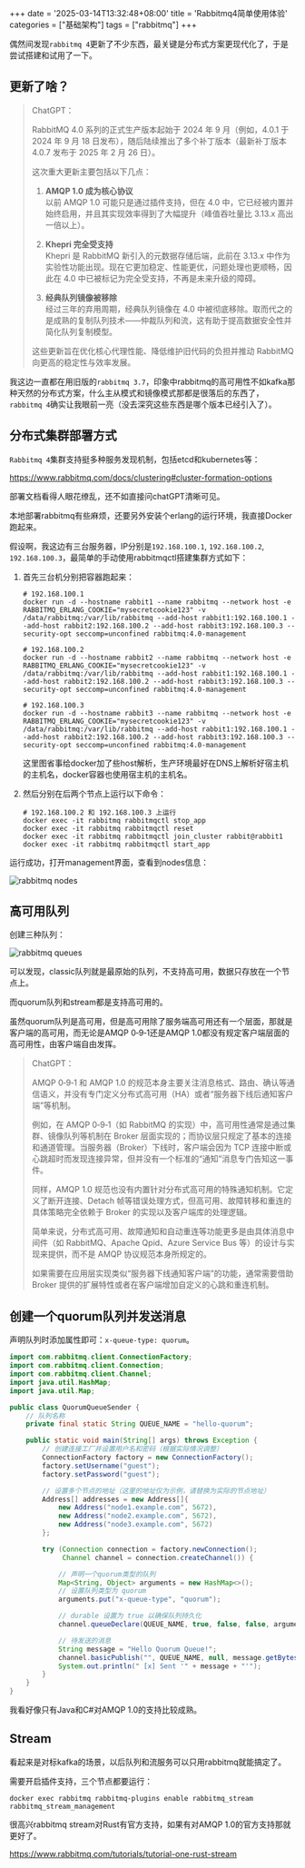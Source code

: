 +++
date = '2025-03-14T13:32:48+08:00'
title = 'Rabbitmq4简单使用体验'
categories = ["基础架构"]
tags = ["rabbitmq"]
+++

偶然间发现`rabbitmq 4`更新了不少东西，最关键是分布式方案更现代化了，于是尝试搭建和试用了一下。

## 更新了啥？

> ChatGPT：
>
> RabbitMQ 4.0 系列的正式生产版本起始于 2024 年 9 月（例如，4.0.1 于 2024 年 9 月 18 日发布），随后陆续推出了多个补丁版本（最新补丁版本 4.0.7 发布于 2025 年 2 月 26 日）。
> 
> 这次重大更新主要包括以下几点：
> 
> 1. **AMQP 1.0 成为核心协议**  
>    以前 AMQP 1.0 可能只是通过插件支持，但在 4.0 中，它已经被内置并始终启用，并且其实现效率得到了大幅提升（峰值吞吐量比 3.13.x 高出一倍以上）。
> 
> 2. **Khepri 完全受支持**  
>    Khepri 是 RabbitMQ 新引入的元数据存储后端，此前在 3.13.x 中作为实验性功能出现。现在它更加稳定、性能更优，问题处理也更顺畅，因此在 4.0 中已被标记为完全受支持，不再是未来升级的障碍。
> 
> 3. **经典队列镜像被移除**  
>    经过三年的弃用周期，经典队列镜像在 4.0 中被彻底移除。取而代之的是成熟的复制队列技术——仲裁队列和流，这有助于提高数据安全性并简化队列复制模型。
> 
> 这些更新旨在优化核心代理性能、降低维护旧代码的负担并推动 RabbitMQ 向更高的稳定性与效率发展。

我这边一直都在用旧版的`rabbitmq 3.7`，印象中rabbitmq的高可用性不如kafka那种天然的分布式方案，什么主从模式和镜像模式那都是很落后的东西了，`rabbitmq 4`确实让我眼前一亮（没去深究这些东西是哪个版本已经引入了）。

## 分布式集群部署方式

`Rabbitmq 4`集群支持挺多种服务发现机制，包括etcd和kubernetes等：

<https://www.rabbitmq.com/docs/clustering#cluster-formation-options>

部署文档看得人眼花缭乱，还不如直接问chatGPT清晰可见。

本地部署rabbitmq有些麻烦，还要另外安装个erlang的运行环境，我直接Docker跑起来。

假设啊，我这边有三台服务器，IP分别是`192.168.100.1`, `192.168.100.2`, `192.168.100.3`，最简单的手动使用rabbitmqctl搭建集群方式如下：

1. 首先三台机分别把容器跑起来：

   ```shell
   # 192.168.100.1
   docker run -d --hostname rabbit1 --name rabbitmq --network host -e RABBITMQ_ERLANG_COOKIE="mysecretcookie123" -v /data/rabbitmq:/var/lib/rabbitmq --add-host rabbit1:192.168.100.1 --add-host rabbit2:192.168.100.2 --add-host rabbit3:192.168.100.3 --security-opt seccomp=unconfined rabbitmq:4.0-management

   # 192.168.100.2
   docker run -d --hostname rabbit2 --name rabbitmq --network host -e RABBITMQ_ERLANG_COOKIE="mysecretcookie123" -v /data/rabbitmq:/var/lib/rabbitmq --add-host rabbit1:192.168.100.1 --add-host rabbit2:192.168.100.2 --add-host rabbit3:192.168.100.3 --security-opt seccomp=unconfined rabbitmq:4.0-management

   # 192.168.100.3
   docker run -d --hostname rabbit3 --name rabbitmq --network host -e RABBITMQ_ERLANG_COOKIE="mysecretcookie123" -v /data/rabbitmq:/var/lib/rabbitmq --add-host rabbit1:192.168.100.1 --add-host rabbit2:192.168.100.2 --add-host rabbit3:192.168.100.3 --security-opt seccomp=unconfined rabbitmq:4.0-management
   ```

   这里图省事给docker加了些host解析，生产环境最好在DNS上解析好宿主机的主机名，docker容器也使用宿主机的主机名。

2. 然后分别在后两个节点上运行以下命令：

   ```shell
   # 192.168.100.2 和 192.168.100.3 上运行
   docker exec -it rabbitmq rabbitmqctl stop_app
   docker exec -it rabbitmq rabbitmqctl reset
   docker exec -it rabbitmq rabbitmqctl join_cluster rabbit@rabbit1
   docker exec -it rabbitmq rabbitmqctl start_app
   ```

运行成功，打开management界面，查看到nodes信息：

![rabbitmq nodes](/images/posts/2025/rabbitmq-nodes.webp)

## 高可用队列

创建三种队列：

![rabbitmq queues](/images/posts/2025/rabbitmq-queues.webp)

可以发现，classic队列就是最原始的队列，不支持高可用，数据只存放在一个节点上。

而quorum队列和stream都是支持高可用的。

虽然quorum队列是高可用，但是高可用除了服务端高可用还有一个层面，那就是客户端的高可用，而无论是AMQP 0‑9‑1还是AMQP 1.0都没有规定客户端层面的高可用性，由客户端自由发挥。

> ChatGPT：
>
> AMQP 0‑9‑1 和 AMQP 1.0 的规范本身主要关注消息格式、路由、确认等通信语义，并没有专门定义分布式高可用（HA）或者“服务器下线后通知客户端”等机制。
> 
> 例如，在 AMQP 0‑9‑1（如 RabbitMQ 的实现）中，高可用性通常是通过集群、镜像队列等机制在 Broker 层面实现的；而协议层只规定了基本的连接和通道管理。当服务器（Broker）下线时，客户端会因为 TCP 连接中断或心跳超时而发现连接异常，但并没有一个标准的“通知”消息专门告知这一事件。
> 
> 同样，AMQP 1.0 规范也没有内置针对分布式高可用的特殊通知机制。它定义了断开连接、Detach 帧等错误处理方式，但高可用、故障转移和重连的具体策略完全依赖于 Broker 的实现以及客户端库的处理逻辑。
> 
> 简单来说，分布式高可用、故障通知和自动重连等功能更多是由具体消息中间件（如 RabbitMQ、Apache Qpid、Azure Service Bus 等）的设计与实现来提供，而不是 AMQP 协议规范本身所规定的。
> 
> 如果需要在应用层实现类似“服务器下线通知客户端”的功能，通常需要借助 Broker 提供的扩展特性或者在客户端增加自定义的心跳和重连机制。

## 创建一个quorum队列并发送消息

声明队列时添加属性即可：`x-queue-type: quorum`。

```java
import com.rabbitmq.client.ConnectionFactory;
import com.rabbitmq.client.Connection;
import com.rabbitmq.client.Channel;
import java.util.HashMap;
import java.util.Map;

public class QuorumQueueSender {
    // 队列名称
    private final static String QUEUE_NAME = "hello-quorum";

    public static void main(String[] args) throws Exception {
        // 创建连接工厂并设置用户名和密码（根据实际情况调整）
        ConnectionFactory factory = new ConnectionFactory();
        factory.setUsername("guest");
        factory.setPassword("guest");

        // 设置多个节点的地址（这里的地址仅为示例，请替换为实际的节点地址）
        Address[] addresses = new Address[]{
            new Address("node1.example.com", 5672),
            new Address("node2.example.com", 5672),
            new Address("node3.example.com", 5672)
        };

        try (Connection connection = factory.newConnection();
             Channel channel = connection.createChannel()) {

            // 声明一个quorum类型的队列
            Map<String, Object> arguments = new HashMap<>();
            // 设置队列类型为 quorum
            arguments.put("x-queue-type", "quorum");

            // durable 设置为 true 以确保队列持久化
            channel.queueDeclare(QUEUE_NAME, true, false, false, arguments);

            // 待发送的消息
            String message = "Hello Quorum Queue!";
            channel.basicPublish("", QUEUE_NAME, null, message.getBytes("UTF-8"));
            System.out.println(" [x] Sent '" + message + "'");
        }
    }
}
```

我看好像只有Java和C#对AMQP 1.0的支持比较成熟。


## Stream

看起来是对标kafka的场景，以后队列和流服务可以只用rabbitmq就能搞定了。

需要开启插件支持，三个节点都要运行：

```shell
docker exec rabbitmq rabbitmq-plugins enable rabbitmq_stream rabbitmq_stream_management 
```

很高兴rabbitmq stream对Rust有官方支持，如果有对AMQP 1.0的官方支持那就更好了。

<https://www.rabbitmq.com/tutorials/tutorial-one-rust-stream>
